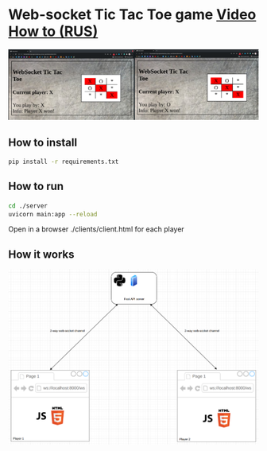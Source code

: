 # Web-socket Tic Tac Toe game [Video How to (RUS)](https://youtu.be/mlDanE_-0mY)
![This is an image](./thegame.png)
## How to install

```bash
pip install -r requirements.txt
```

## How to run


```bash
cd ./server
uvicorn main:app --reload
```
Open in a browser ./clients/client.html for each player
## How it works
![This is an image](./how-it-works.png)
